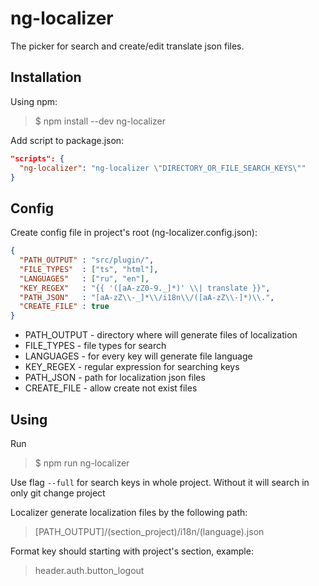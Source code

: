 # ng-localizer

The picker for search and create/edit translate json files. 

## Installation
Using npm:
> $ npm install --dev ng-localizer

Add script to package.json:
```json
"scripts": {
  "ng-localizer": "ng-localizer \"DIRECTORY_OR_FILE_SEARCH_KEYS\""
}
```

## Config
Create config file in project's root (ng-localizer.config.json):
```json
{
  "PATH_OUTPUT" : "src/plugin/",
  "FILE_TYPES"  : ["ts", "html"],
  "LANGUAGES"   : ["ru", "en"],
  "KEY_REGEX"   : "{{ '([aA-zZ0-9._]*)' \\| translate }}",
  "PATH_JSON"   : "[aA-zZ\\-_]*\\/i18n\\/([aA-zZ\\-]*)\\.",
  "CREATE_FILE" : true
}
```
* PATH_OUTPUT - directory where will generate files of localization
* FILE_TYPES - file types for search
* LANGUAGES - for every key will generate file language
* KEY_REGEX - regular expression for searching keys
* PATH_JSON - path for localization json files
* CREATE_FILE - allow create not exist files

## Using

Run
> $ npm run ng-localizer

Use flag ```--full``` for search keys in whole project. Without it will search in only git change project

Localizer generate localization files by the following path:
> [PATH_OUTPUT]/(section_project)/i18n/(language).json

Format key should starting with project's section, example:
> header.auth.button_logout
